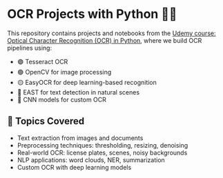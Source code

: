 # OCR Projects with Python 🧠📄

This repository contains projects and notebooks from the [Udemy course: Optical Character Recognition (OCR) in Python](https://www.udemy.com/course/ocr-optical-character-recognition-in-python/), where we build OCR pipelines using:

- 🟣 Tesseract OCR
- 🟢 OpenCV for image processing
- 🟡 EasyOCR for deep learning-based recognition
- 🔵 EAST for text detection in natural scenes
- 🧠 CNN models for custom OCR

## 🔧 Topics Covered
- Text extraction from images and documents
- Preprocessing techniques: thresholding, resizing, denoising
- Real-world OCR: license plates, scenes, noisy backgrounds
- NLP applications: word clouds, NER, summarization
- Custom OCR with deep learning models

